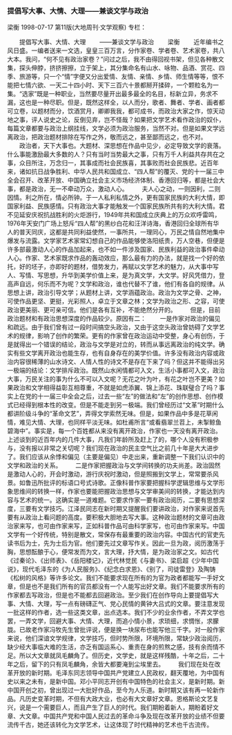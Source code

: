 ### 提倡写大事、大情、大理——兼谈文学与政治
梁衡
1998-07-17
第11版(大地周刊·文学观察)
专栏：

　　提倡写大事、大情、大理
　　——兼谈文学与政治
　　梁衡
　　近年编书之风日盛。一编者送来一文选，皇皇三百万言，分作家卷、学者卷、艺术家卷，共八大本。我问，“何不见有政治家卷？”问过之后，我不由得回视书架，但见各种散文集，探头伸脖，挤挤擦擦，立于架上，其分集命名有山水、咏物、品酒、赏花、四季、旅游等，只一个“情”字便又分出爱情、友情、亲情、乡情、师生情等等，恨不能把七情六欲、一天二十四小时、天下三百六十景都掰开揉碎，一个颗粒名为一集。“选家”既是一种职业，当然要尽量开出最多最全的名目，标新立异，务求不漏，这也是一种尽职。但是，既然这样全，以人而分，歌者、舞者、学者、画者都可立卷，以题材而分，饮酒赏月，卿卿我我，都可成书，而政治大家之作，惊天动地之事，评人说史之论，反倒见弃，岂不怪哉？如果把文学艺术看作政治的奴仆，每篇文章都要与政治上纲挂线，文学必须为政治服务，当然不对。但是如果文学远离政治，把政治题材排除在写作之外，敬而远之，甚至鄙而远之，也不对。
　　政治者，天下大事也。大题材、深思想在作品中见少，必定导致文学的衰落。什么事能激励最大多数的人？只有当时当势最大之事，只有万千人利益共存共在之事，众目所注，万念归一，其事成而社会民族喜，其事败而社会民族悲。近百年来，诸如抗日战争胜利、中华人民共和国成立、“四人帮”的覆灭、党的十一届三中全会召开、改革开放、中国确立社会主义市场经济体制、香港回归等，都是社会大事，都是政治，无一不牵动万众，激动人心。
　　夫人心之动，一则因利，二则因情。利之所在，情必所钟。于一人私利私情之外，更有国家民族的大利大情，即国家利益、民族感情。只有政治大事才能触发一个国家民族所共有的大利大情。君不见延安庆祝抗战胜利的火炬游行，1949年共和国成立庆典上的万众欢呼雷鸣，1976年天安门广场上怒斥“四人帮”的黑纱白花和汪洋诗海，香港回归全球所有华人的普天同庆，这都是共同利益使然，一事所共，一理同心，万民之情自然地集中爆发与流露。文学家艺术家常幻想自己的作品能够使洛阳纸贵，万人空巷，但便是许多部最激动人心的作品加起来，也不如一件涉及国家、民族利益的政治事件牵动人心。作家、艺术家既求作品的轰动效应，那么最有力的办法，就是找一个好的依托，好的坯子，亦即好的题材，借势发力，再赋以文学艺术的魅力，从大事中写人、写情、写思想，升华到美学价值上来，是为真文学，大文学。好风凭借力，登高声自远，何乐而不为呢？文学和政治，谁也代替不了谁，他们有各自的规律。从思想上讲，政治引导文学；从题材上讲，文学涵蕴政治。政治为文学之骨、之神，可使作品更坚、更挺，光彩照人，卓立于文章之林；文学为政治之形、之容，可使政治更美丽、更可亲可信。他们是各有互补，不能绝然分开的。
　　但是，目前政治题材和有政治思想深度的作品较少。原因有二：
　　一是作家对政治的偏见和疏远。由于我们曾有过一段时间搞空头政治，又由于这空头政治曾妨碍了文学艺术的规律，影响了创作的繁荣。更有的作家曾在政治运动中受整，身心有创伤，于是就得出一个错误的结论，政治与文学是对立的，转而从事远离政治的纯文学。确实有些文学离开政治也能生存，也有自身存在的美学价值。许多没有政治内容或政治内容很稀薄的山水诗文、人情人性的诗文不是存在下来了吗？但这并不能得出另一极端的结论：文学排斥政治。既然山水闲情都可入文，生活小事都可入文，政治大事，万民关注的事为什么不可以入文呢？无花之叶为叶，有花之叶岂不更美？如果政治和文学相得益彰互相尊重，不就是如虎添翼、锦上添花、珠联璧合了吗？事实上在党的十一届三中全会之后，过去一些“左”的做法和“左”的创作思想、创作模式已经得到根本性的改变。但是不能走到另一极端。我们曾经历过“文革”时期什么都讲阶级斗争的“革命文艺”，弄得文学索然无味。但是，如果作品中多是花草闲情，难见大情、大理，也同样平淡无味。如杜甫所言“或看翡翠兰苕上，未掣鲸鱼碧海中”。事实是，每一个百姓都从来没有离开政治，作家也一天没有离开政治。上述谈到的近百年内的几件大事，凡我们年龄所及赶上了的，哪个人没有积极参与，没有报以非常之关切呢？我们现在政治的民主空气比之前几十年是大大进步了。我们应该从余悸和偏见（主要是偏见）中走出来，重新调整一下我们认识中的文学和政治的关系。
　　二是作家把握政治与文学间转换的功夫尚差。政治固然是激动人心的，开会时激动，游行庆祝时激动，但是照搬到文学上，常常要杀风景。如鲁迅所批评的标语口号式诗歌。正像科普作家要把握科学逻辑思维与文学形象思维间的转换一样，作家也要能把握政治思想与文学审美间的转换，才能达到内容与艺术的统一。这确实是一道难题。它要求作家一要有政治阅历，二要有思想深度，三要有文学技巧。江泽民同志在新时期又提醒我们要讲政治，对作家来说首先要有从政治上看问题的高度。要积极大胆地去写大事。这种政治题材的文章可由政治家来写，也可由作家来写，正如科普作品可由科学家写，也可由作家来写。中国文学有一个好传统，特别是散文，常保存有最重要的政治内容。中国古代的官吏先读书后为士，先为士后为官。他们要先过文章写作关。因此一旦为政，阅历激荡于胸，思想酝酿于心，便常发而为文，言大理，抒大情，是为政治家之文。如古代《过秦论》、《出师表》、《岳阳楼记》，近代林觉民《与妻书》、梁启超《少年中国说》，现代毛泽东的《为人民服务》、《纪念白求恩》、《别了，司徒雷登》及陶铸《松树的风格》等许多论文。我们不能要求现在所有的为官为政者都能写一手好文章，但是也不是我们所有的官员都没有一个人能写出好文章。我们不能要求所有的作家都去写政治，但是也不能都去回避政治。至少我们在创作导向上要提倡写大事、大情、大理，写一点有磅礴正气、党心民情的黄钟大吕式的文章。要注意发现一批这样的作者，选一些这类文章，出点选本。我们不少的业余作者，不弄文学也罢，一弄文学，回避大事、大情、大理，而追小情小景，求琐细，求惆怅，求朦胧。已故老作家冯牧先生曾批评说，便是换一块尿布也能写他三千字。对一般作家来说，他们深谙文学规律，文学技巧，但时势所限，环境所限，常缺少政治阅历，缺少经大事临大难的生活，亦乏有国运系心、重责在身的煎熬之感，技有余而情不足。所以大文章就凤毛麟角了。但历史，文学史，就是这样残酷，十年之后，二十年之后，留下的只有凤毛麟角，余皆大都要淹到尘埃里去。
　　我们现在处在改革开放的新时期。毛泽东同志领导中国共产党建立人民政权，翻天覆地，为中国有史以来之未有，是新中国。邓小平同志开创有中国特色的社会主义，是新时期。新中国开创之初，曾出现过一大批好作品，至今为人乐道。新时期又该有再一轮新作品。凡历史变革时期，不但有大政大业，也必有大文章好文章。恩格斯论文艺复兴，说是一个需要巨人，而且产生了巨人的时代。我们期盼着新人，期盼着好文章、大文章。中国共产党和中国人民过去的革命斗争及现在改革开放的业绩不但要流传千古，她还该转化为文学艺术，让这体现了时代精神的艺术也千古流传。
